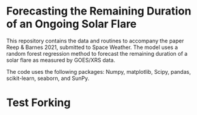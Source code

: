 # Forecasting the Remaining Duration of an Ongoing Solar Flare

This repository contains the data and routines to accompany the paper Reep & Barnes 2021, submitted to Space Weather.  The model uses a random forest regression method to forecast the remaining duration of a solar flare as measured by GOES/XRS data.  

The code uses the following packages: Numpy, matplotlib, Scipy, pandas, scikit-learn, seaborn, and SunPy.  

# Test Forking
